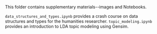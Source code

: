 This folder contains supplementary materials--images and Notebooks. 

`data_structures_and_types.ipynb` provides a crash course on data structures and types for the humanities researcher. `topic_modeling.ipynb` provides an introduction to LDA topic modeling using Gensim.

